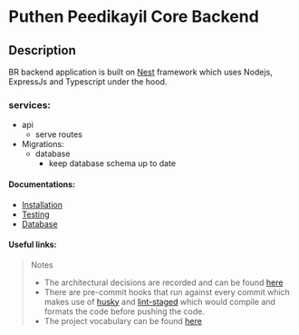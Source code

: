 # Puthen Peedikayil Core Backend

## Description

BR backend application is built on [Nest](https://github.com/nestjs/nest) framework which uses Nodejs, ExpressJs
and Typescript under the hood.

### services:

- api
  - serve routes
- Migrations:
  - database
    - keep database schema up to date

#### Documentations:

- [Installation](files/docs/installation.md)
- [Testing](files/docs/testing.md)
- [Database](files/docs/database.md)

#### Useful links:

> Notes
>
> - The architectural decisions are recorded and can be found [here](files/adr/)
> - There are pre-commit hooks that run against every commit which makes use of [husky](https://github.com/typicode/husky)
>   and [lint-staged](https://github.com/okonet/lint-staged) which would compile and formats the code before pushing the code.
> - The project vocabulary can be found [here](files/docs/vocabulary.md)

